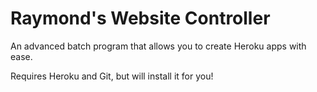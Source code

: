 # Raymond's Website Controller
An advanced batch program that allows you to create Heroku apps with ease.

Requires Heroku and Git, but will install it for you!
